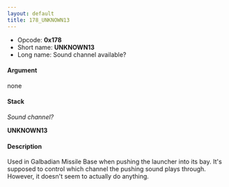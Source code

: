 ```yaml
---
layout: default
title: 178_UNKNOWN13
---
```


-   Opcode: **0x178**
-   Short name: **UNKNOWN13**
-   Long name: Sound channel available?

#### Argument

none

#### Stack

  
*Sound channel?*

**UNKNOWN13**

#### Description

Used in Galbadian Missile Base when pushing the launcher into its bay. It's supposed to control which channel the pushing sound plays through. However, it doesn't seem to actually do anything.
